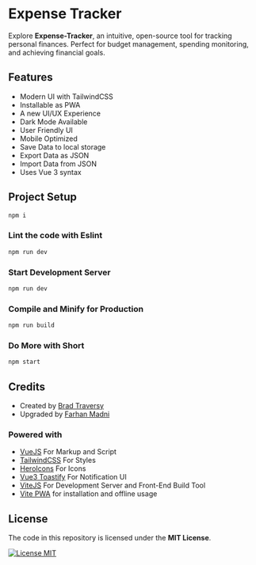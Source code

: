 # Expense Tracker

Explore **Expense-Tracker**, an intuitive, open-source tool for tracking personal finances. Perfect for budget management, spending monitoring, and achieving financial goals.

## Features

- Modern UI with TailwindCSS
- Installable as PWA
- A new UI/UX Experience
- Dark Mode Available
- User Friendly UI
- Mobile Optimized
- Save Data to local storage
- Export Data as JSON
- Import Data from JSON
- Uses Vue 3 syntax

## Project Setup

```sh
npm i
```

### Lint the code with Eslint

```sh
npm run dev
```

### Start Development Server

```sh
npm run dev
```

### Compile and Minify for Production

```sh
npm run build
```

### Do More with Short

```sh
npm start
```

## Credits

- Created by [Brad Traversy](https://github.com/bradtraversy)
- Upgraded by [Farhan Madni](https://github.com/MFM-347)

### Powered with

- [VueJS](https://github.com/vuejs) For Markup and Script
- [TailwindCSS](https://github.com/tailwindlabs/tailwindcss) For Styles
- [HeroIcons](https://github.com/tailwindlabs/heroicons) For Icons
- [Vue3 Toastify](https://github.com/jerrywu001/vue3-toastify) For Notification UI
- [ViteJS](https://github.com/vitejs) For Development Server and Front-End Build Tool
- [Vite PWA](https://github.com/vite-pwa) for installation and offline usage

## License

The code in this repository is licensed under the **MIT License**.

[![License MIT](https://img.shields.io/badge/License-MIT-green.svg)](https://opensource.org/licenses/MIT)
